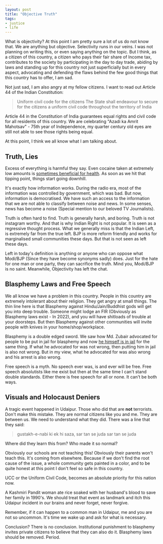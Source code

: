 ```yaml
---
layout: post
title: "Objective Truth"
tags:
- justice
- life
---
```


What is objectivity? At this point I am pretty sure a lot of us do not know that. We are anything but objective. Selectivity runs in our veins. I was not planning on writing this, or even saying anything on the topic. But I think, as a citizen of this country, a citizen who pays their fair share of Income tax, contributes to the society by participating in the day to day trade, abiding by laws and standing up for this country not just superficially but in every aspect, advocating and defending the flaws behind the few good things that this country has to offer, I am sad.

Not just sad, I am also angry at my fellow citizens. I want to read out Article 44 of the Indian Constitution:

> Uniform civil code for the citizens The State shall endeavour to secure for the citizens a uniform civil code throughout the territory of India

Article 44 in the Constitution of India guarantees equal rights and civil code for all residents of this country. We are celebrating "Azadi ka Amrit Mahotsav" - 75th year of Independence, my quarter century old eyes are still not able to see those rights being equal.

At this point, I think we all know what I am talking about.

## Truth, Lies

Excess of everything is harmful they say. Even cocaine taken at extremely low amounts is [sometimes beneficial for health](https://pubmed.ncbi.nlm.nih.gov/8240726/). As soon as we hit that tipping point, things start going downhill.

It's exactly how information works. During the radio era, most of the information was controlled by government, which was bad. But now, information is democratised. We have such an access to the information that we are not able to classify between noise and news. In some senses, news has become a noise (Special mention to our beloved TV Journalists).

Truth is often hard to find. Truth is generally harsh, and boring. Truth is not instagram worthy. And that is why Indian Right is not popular. It is seen as a regressive thought process. What we generally miss is that the Indian Left, is extremely far from the true left. BJP is more reform friendly and works for marginalised small communities these days. But that is not seen as left these days.

Left in today's definition is anything or anyone who can oppose what Modi/BJP (Since they have become synonyms sadly) does. Just for the hate for one man or one party, they can sacrifice the truth. Mind you, Modi/BJP is no saint. Meanwhile, Objectivity has left the chat.


## Blasphemy Laws and Free Speech

We all know we have a problem in this country. People in this country are extremely intolerant about their religion. They get angry at small things. The thin line here is that Blasphemy against Hindu/Jain/Buddhist gods will get you into deep trouble. Someone might lodge an FIR (Obviously as Blasphemy laws exist - In 2022), and you will have shitloads of trouble at your doorsteps. But then Blasphemy against other communities will invite people with knives in your home/shop/workplace.

Blasphemy is a double edged sword. We saw how Md. Zubair advocated for people to be put in jail for blasphemy and now [he himself is in jail](https://www.republicworld.com/india-news/law-and-order/delhi-police-examining-financial-transactions-of-arrested-alt-news-co-founder-zubair-articleshow.html) for the same thing. If what he advocated for was not wrong, then putting him in jail is also not wrong. But in my view, what he advocated for was also wrong and his arrest is also wrong.

Free speech is a myth. No speech ever was, is and ever will be free. Free speech absolutists like me exist but then at the same time I can't stand double standards. Either there is free speech for all or none. It can't be both ways.  


## Visuals and Holocaust Deniers

A tragic event happened in Udaipur. Those who did that are **not** terrorists. Don't make this mistake. They are normal citizens like you and me. They are between us. We need to understand what they did. There was a line that they said:

> gustakh-e-nabi ki ek hi saza, sar tan se juda sar tan se juda

Where did they learn this from? Who made it so normal?

Obviously our schools are not teaching this! Obviously their parents won't teach this. It's coming from elsewhere. Because if we don't find the root cause of the issue, a whole community gets painted in a color, and to be quite honest at this point I don't feel so safe in this country.

UCC or the Uniform Civil Code, becomes an absolute priority for this nation now.

A Kashmiri Pandit woman ate rice soaked with her husband's blood to save her family in 1990's. We should treat that event as landmark and itch this Udaipur incident in our brains and never forget, never forgive.

Remember, if it can happen to a common man in Udaipur, me and you are not so uncommon. It's time we wake up and ask for what is necessary.

Conclusion? There is no conclusion. Institutional punishment to blasphemy invites private citizens to believe that they can also do it. Blasphemy laws should be removed. Period. 
